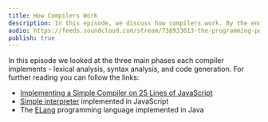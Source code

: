 ```yaml
---
title: How Compilers Work
description: In this episode, we discuss how compilers work. By the end of the show, you'll have a high-level understanding of the phases the source code you write goes though before executed!
audio: https://feeds.soundcloud.com/stream/738933013-the-programming-podcast-episode-1-how-compilers-work.mp3
publish: true
---
```


In this episode we looked at the three main phases each compiler implements - lexical analysis, syntax analysis, and code generation. For further reading you can follow the links:

- [Implementing a Simple Compiler on 25 Lines of JavaScript](https://blog.mgechev.com/2017/09/16/developing-simple-interpreter-transpiler-compiler-tutorial/)
- [Simple interpreter](https://github.com/mgechev/playground/tree/master/js/lilly-interpreter) implemented in JavaScript
- The [ELang](https://github.com/mgechev/elang) programming language implemented in Java

